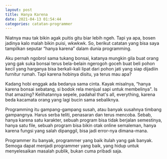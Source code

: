 ```yaml
---
layout: post
title: Hanya Karena
date: 2021-04-13 01:54:44
categories: catatan-programmer
---
```

<p>Niatnya mau tak bikin agak puitis gitu biar lebih ngeh. Tapi ya apa, bosen jadinya kalo malah bikin puisi, wkwkwk. So, berikut catatan yang bisa saya tampilkan seputar “hanya karena” dalam dunia programming.</p><p>Aku pernah ngobrol sama tukang bonsai, katanya mungkin gila buat orang yang gak suka bonsai terus bela-belain ngerogoh goceh buat beli pohon kecil yang harganya bisa berkali-kali lipat dari pohon jati yang siap dijadiin furnitur rumah. Tapi karena hobinya disitu, ya terus mau apa?&nbsp;</p><p>Kadang hobi enggak ada bedanya sama cinta. Kayak misalnya, “hanya karena bonsai sebatang, si bodok rela menjual sapi untuk membelinya". Is that amazing? Kelihatannya sepele, padahal that's all, everything, karena beda kacamata orang yang lagi bucin sama sebaliknya.</p><p>Programming itu gampang-gampang susah, atau banyak susahnya timbang gampangnya. Harus serba teliti, penasaran dan terus mencoba. Sebab, hanya karena satu karakter, sebuah program bisa tidak berjalan semestinya, hanya satu file, sebuah program bisa bikin otak online semaleman, hanya karena fungsi yang salah dipanggil, bisa jadi error-nya dimana-mana.</p><p>Programmer itu banyak, programmer yang baik itulah yang gak banyak. Semoga dapat menjadi programmer yang baik, yang hidup untuk menyelesaikan masalah publik, bukan cuma pribadi saja.</p>
